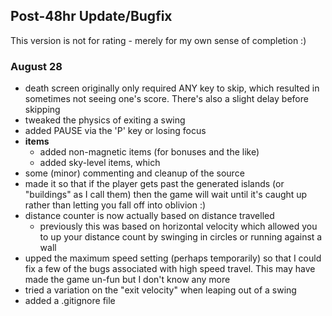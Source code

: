 ## Post-48hr Update/Bugfix

This version is not for rating - merely for my own sense of completion :)


### August 28

 - death screen originally only required ANY key to skip, which resulted in sometimes not seeing one's score.  There's also a slight delay before skipping
 - tweaked the physics of exiting a swing
 - added PAUSE via the 'P' key or losing focus
 - **items**
	 - added non-magnetic items (for bonuses and the like)
	 - added sky-level items, which 
 - some (minor) commenting and cleanup of the source
 - made it so that if the player gets past the generated islands (or "buildings" as I call them) then the game will wait until it's caught up rather than letting you fall off into oblivion :)
 - distance counter is now actually based on distance travelled
	- previously this was based on horizontal velocity which allowed you to up your distance count by swinging in circles or running against a wall
 - upped the maximum speed setting (perhaps temporarily) so that I could fix a few of the bugs associated with high speed travel.  This may have made the game un-fun but I don't know any more
 - tried a variation on the "exit velocity" when leaping out of a swing
 - added a .gitignore file
